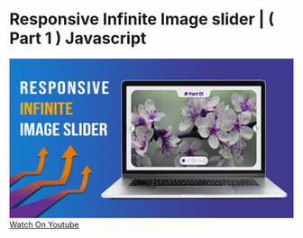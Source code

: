 # Responsive Infinite Image slider | ( Part 1 ) Javascript
![thumbnail](thumbnail.jpg)
[Watch On Youtube](https://youtu.be/DRrH1lskCDA)